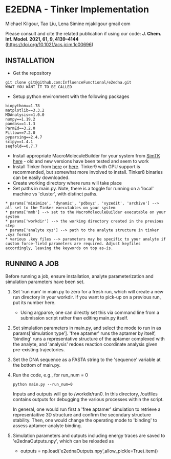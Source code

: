 # E2EDNA - Tinker Implementation

Michael Kilgour, Tao Liu, Lena Simine
mjakilgour gmail com

Please consult and cite the related publication if using our code: **J. Chem. Inf. Model. 2021, 61, 9, 4139–4144** (https://doi.org/10.1021/acs.jcim.1c00696)

## INSTALLATION
* Get the repository
```
git clone git@github.com:InfluenceFunctional/e2edna.git WHAT_YOU_WANT_IT_TO_BE_CALLED
```
* Setup python environment with the following packages
```
biopython==1.78
matplotlib==3.3.2
MDAnalysis==1.0.0
numpy==1.19.2
pandas==1.1.3
ParmEd==3.2.0
Pillow==7.2.0
pyparsing==2.4.7
scipy==1.4.1
seqfold==0.7.7
```
* Install appropriate MacroMoleculeBuilder for your system from [SimTK here](https://simtk.org/projects/rnatoolbox) - old and new versions have been tested and seem to work
* Install Tinker from [here](https://github.com/tinkertools) or [here](https://dasher.wustl.edu/tinker/). Tinker9 with GPU support is recommended, but somewhat more involved to install. Tinker8 binaries can be easily downloaded.
* Create working directory where runs will take place
* Set paths in main.py. Note, there is a toggle for running on a 'local' machine vs 'cluster', with distinct paths.
```
* params['minimize', 'dynamic', 'pdbxyz', 'xyzedit', 'archive'] --> all set to the Tinker executables on your system
* params['mmb'] --> set to the MacroMoleculeBuilder executable on your system
* params['workdir'] --> the working directory created in the previous step
* params['analyte xyz'] --> path to the analyte structure in tinker .xyz format
* various .key files --> parameters may be specific to your analyte if custom force-field parameters are required. Adjust keyfiles accordingly, leaving the keywords on top as-is.
```
	
## RUNNING A JOB
Before running a job, ensure installation, analyte parameterization and simulation parameters have been set.
1. Set 'run num' in main.py to zero for a fresh run, which will create a new run directory in your workdir. If you want to pick-up on a previous run, put its number here. 
   - Using argparse, one can directly set this via command line from a submission script rather than editing main.py itself.
2. Set simulation parameters in main.py, and select the mode to run in as params['simulation type']. 'free aptamer' runs the aptamer by itself, 'binding' runs a representative structure of the aptamer complexed with the analyte, and 'analysis' redoes reaction coordinate analysis given pre-existing trajectories.
4. Set the DNA sequence as a FASTA string to the 'sequence' variable at the bottom of main.py.
5. Run the code, e.g., for run_num = 0
   ```
   python main.py --run_num=0
   ```
   Inputs and outputs will go to /workdir/run0. In this directory, /outfiles contains outputs for debugging the various processes within the script.

   In general, one would run first a 'free aptamer' simulation to retrieve a representaitive 3D structure and confirm the secondary structure stability. 
   Then, one would change the operating mode to 'binding' to assess aptamer-analyte binding.
6. Simulation parameters and outputs including energy traces are saved to 'e2ednaOutputs.npy', which can be reloaded as
   - outputs = np.load('e2ednaOutputs.npy',allow_pickle=True).item()
